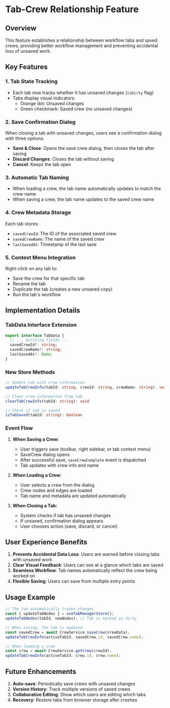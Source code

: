 # Tab-Crew Relationship Feature

## Overview

This feature establishes a relationship between workflow tabs and saved crews, providing better workflow management and preventing accidental loss of unsaved work.

## Key Features

### 1. **Tab State Tracking**
- Each tab now tracks whether it has unsaved changes (`isDirty` flag)
- Tabs display visual indicators:
  - Orange dot: Unsaved changes
  - Green checkmark: Saved crew (no unsaved changes)

### 2. **Save Confirmation Dialog**
When closing a tab with unsaved changes, users see a confirmation dialog with three options:
- **Save & Close**: Opens the save crew dialog, then closes the tab after saving
- **Discard Changes**: Closes the tab without saving
- **Cancel**: Keeps the tab open

### 3. **Automatic Tab Naming**
- When loading a crew, the tab name automatically updates to match the crew name
- When saving a crew, the tab name updates to the saved crew name

### 4. **Crew Metadata Storage**
Each tab stores:
- `savedCrewId`: The ID of the associated saved crew
- `savedCrewName`: The name of the saved crew
- `lastSavedAt`: Timestamp of the last save

### 5. **Context Menu Integration**
Right-click on any tab to:
- Save the crew for that specific tab
- Rename the tab
- Duplicate the tab (creates a new unsaved copy)
- Run the tab's workflow

## Implementation Details

### TabData Interface Extension
```typescript
export interface TabData {
  // ... existing fields ...
  savedCrewId?: string;
  savedCrewName?: string;
  lastSavedAt?: Date;
}
```

### New Store Methods
```typescript
// Update tab with crew information
updateTabCrewInfo(tabId: string, crewId: string, crewName: string): void

// Clear crew information from tab
clearTabCrewInfo(tabId: string): void

// Check if tab is saved
isTabSaved(tabId: string): boolean
```

### Event Flow

1. **When Saving a Crew:**
   - User triggers save (toolbar, right sidebar, or tab context menu)
   - SaveCrew dialog opens
   - After successful save, `saveCrewComplete` event is dispatched
   - Tab updates with crew info and name

2. **When Loading a Crew:**
   - User selects a crew from the dialog
   - Crew nodes and edges are loaded
   - Tab name and metadata are updated automatically

3. **When Closing a Tab:**
   - System checks if tab has unsaved changes
   - If unsaved, confirmation dialog appears
   - User chooses action (save, discard, or cancel)

## User Experience Benefits

1. **Prevents Accidental Data Loss**: Users are warned before closing tabs with unsaved work
2. **Clear Visual Feedback**: Users can see at a glance which tabs are saved
3. **Seamless Workflow**: Tab names automatically reflect the crew being worked on
4. **Flexible Saving**: Users can save from multiple entry points

## Usage Example

```typescript
// The tab automatically tracks changes
const { updateTabNodes } = useTabManagerStore();
updateTabNodes(tabId, newNodes); // Tab is marked as dirty

// When saving, the tab is updated
const savedCrew = await CrewService.saveCrew(crewData);
updateTabCrewInfo(activeTabId, savedCrew.id, savedCrew.name);

// When loading a crew
const crew = await CrewService.getCrew(crewId);
updateTabCrewInfo(activeTabId, crew.id, crew.name);
```

## Future Enhancements

1. **Auto-save**: Periodically save crews with unsaved changes
2. **Version History**: Track multiple versions of saved crews
3. **Collaborative Editing**: Show which users are editing which tabs
4. **Recovery**: Restore tabs from browser storage after crashes 